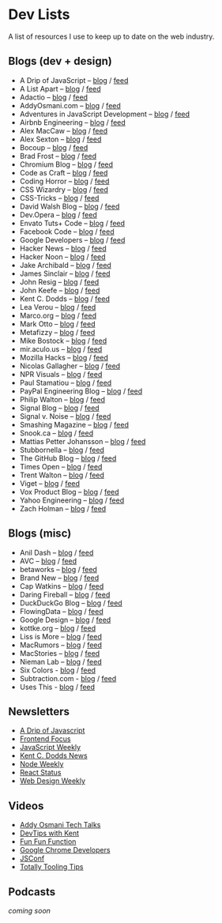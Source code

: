 # Dev Lists
A list of resources I use to keep up to date on the web industry.

## Blogs (dev + design)

+ A Drip of JavaScript – [blog](http://adripofjavascript.com) / [feed](http://feeds.feedburner.com/DesignPepper)
+ A List Apart – [blog](https://alistapart.com) / [feed](https://alistapart.com/main/feed)
+ Adactio – [blog](https://adactio.com/) / [feed](https://adactio.com/rss/)
+ AddyOsmani.com – [blog](https://medium.com/@addyosmani) / [feed](https://medium.com/feed/@addyosmani)
+ Adventures in JavaScript Development – [blog](http://rmurphey.com/) / [feed](http://rmurphey.com/atom.xml)
+ Airbnb Engineering – [blog](https://medium.com/airbnb-engineering) / [feed](https://medium.com/feed/airbnb-engineering)
+ Alex MacCaw – [blog](https://blog.alexmaccaw.com/) / [feed](https://blog.alexmaccaw.com/feed)
+ Alex Sexton – [blog](https://alexsexton.com/) / [feed](http://feeds.feedburner.com/AlexSexton)
+ Bocoup – [blog](https://bocoup.com/blog) / [feed](https://bocoup.com/feed)
+ Brad Frost – [blog](http://bradfrost.com/blog/) / [feed](http://feeds.feedburner.com/brad-frosts-blog)
+ Chromium Blog – [blog](https://blog.chromium.org/) / [feed](https://blog.chromium.org/feeds/posts/default)
+ Code as Craft – [blog](https://codeascraft.com/) / [feed](https://codeascraft.com/feed/)
+ Coding Horror – [blog](https://blog.codinghorror.com/) / [feed](http://feeds.feedburner.com/codinghorror)
+ CSS Wizardry – [blog](https://csswizardry.com/archive/) / [feed](http://feeds.feedburner.com/csswizardry)
+ CSS-Tricks – [blog](https://css-tricks.com/) / [feed](http://feeds.feedburner.com/CssTricks)
+ David Walsh Blog – [blog](https://davidwalsh.name/) / [feed](https://davidwalsh.name/feed/atom)
+ Dev.Opera – [blog](https://dev.opera.com/) / [feed](https://dev.opera.com/feed/)
+ Envato Tuts+ Code – [blog](https://code.tutsplus.com/) / [feed](https://tutsplus.com/posts.atom)
+ Facebook Code – [blog](https://code.fb.com/) / [feed](https://code.fb.com/feed/")
+ Google Developers – [blog](https://developers.google.com/web/updates/) / [feed](https://developers.google.com/web/updates/rss.xml)
+ Hacker News – [blog](https://news.ycombinator.com/) / [feed](https://news.ycombinator.com/rss)
+ Hacker Noon – [blog](https://hackernoon.com/) / [feed](https://hackernoon.com/feed)
+ Jake Archibald – [blog](https://jakearchibald.com) / [feed](https://jakearchibald.com/posts.rss)
+ James Sinclair – [blog](https://jrsinclair.com/) / [feed](http://jrsinclair.com/index.rss)
+ John Resig – [blog](https://johnresig.com/) / [feed](https://feeds.feedburner.com/JohnResig)
+ John Keefe – [blog](http://johnkeefe.net/) / [feed](http://johnkeefe.net/posts.atom")
+ Kent C. Dodds – [blog](https://blog.kentcdodds.com/) / [feed](https://blog.kentcdodds.com/feed)
+ Lea Verou – [blog](http://lea.verou.me/) / [feed](http://lea.verou.me/feed/)
+ Marco.org – [blog](https://marco.org/) / [feed](http://marco.org/rss")
+ Mark Otto – [blog](http://markdotto.com/) / [feed](https://feeds.feedburner.com/mdo)
+ Metafizzy – [blog](https://metafizzy.co/blog/) / [feed](https://feeds.feedburner.com/metafizzy)
+ Mike Bostock – [blog](https://bost.ocks.org/mike/) / [feed](https://bost.ocks.org/mike/index.rss)
+ mir.aculo.us – [blog](http://mir.aculo.us/) / [feed](http://mir.aculo.us/feed/atom/)
+ Mozilla Hacks – [blog](https://hacks.mozilla.org/) / [feed](https://hacks.mozilla.org/feed/)
+ Nicolas Gallagher – [blog](http://nicolasgallagher.com/) / [feed](http://nicolasgallagher.com/feed/)
+ NPR Visuals – [blog](http://blog.apps.npr.org/) / [feed](http://blog.apps.npr.org/atom.xml)
+ Paul Stamatiou – [blog](https://paulstamatiou.com/) / [feed](https://paulstamatiou.com/posts.xml)
+ PayPal Engineering Blog – [blog](https://www.paypal-engineering.com/) / [feed](https://www.paypal-engineering.com/feed/)
+ Philip Walton – [blog](https://philipwalton.com/) / [feed](http://feeds.feedburner.com/philipwalton)
+ Signal Blog – [blog](https://signal.org/blog/) / [feed](https://signal.org/blog/rss.xml)
+ Signal v. Noise – [blog](https://m.signalvnoise.com/) / [feed](http://feeds.feedburner.com/37signals/beMH)
+ Smashing Magazine – [blog](https://www.smashingmagazine.com/) / [feed](https://www.smashingmagazine.com/feed/")
+ Snook.ca – [blog](https://snook.ca/) / [feed](https://snook.ca/jonathan/index.rdf)
+ Mattias Petter Johansson – [blog](http://medium.com/@mpjme) / [feed](http://medium.com/feed/@mpjme)
+ Stubbornella – [blog](http://www.stubbornella.org/content/) / [feed](http://www.stubbornella.org/content/feed/)
+ The GitHub Blog – [blog](https://blog.github.com/) / [feed](https://blog.github.com/subscribe)
+ Times Open – [blog](https://open.nytimes.com/) / [feed](https://open.nytimes.com/feed")
+ Trent Walton – [blog](https://trentwalton.com/) / [feed](https://trentwalton.com/feed.xml")
+ Viget – [blog](https://www.viget.com/articles/category/code/) / [feed](https://feeds.feedburner.com/Viget")
+ Vox Product Blog – [blog](https://product.voxmedia.com/) / [feed](https://product.voxmedia.com/rss/index.xml)
+ Yahoo Engineering – [blog](https://yahooeng.tumblr.com/) / [feed](https://yahooeng.tumblr.com/rss)
+ Zach Holman – [blog](https://zachholman.com/) / [feed](https://zachholman.com/atom.xml)

## Blogs (misc)

+ Anil Dash – [blog](https://anildash.com/) / [feed](https://anildash.com/rss/)
+ AVC – [blog](https://avc.com/) / [feed](http://feeds.feedburner.com/avc)
+ betaworks – [blog](https://render.betaworks.com/) / [feed](https://render.betaworks.com/feed)
+ Brand New – [blog](https://www.underconsideration.com/brandnew/) / [feed](https://www.underconsideration.com/brandnew/atom.xml)
+ Cap Watkins – [blog](http://blog.capwatkins.com/) / [feed](http://blog.capwatkins.com/feed)
+ Daring Fireball – [blog](https://daringfireball.net/) / [feed](https://daringfireball.net/index.xml)
+ DuckDuckGo Blog – [blog](https://spreadprivacy.com/) / [feed](https://spreadprivacy.com/rss/)
+ FlowingData – [blog](https://flowingdata.com/) / [feed](http://feeds.feedburner.com/FlowingData)
+ Google Design – [blog](https://medium.com/google-design) / [feed](https://medium.com/feed/google-design)
+ kottke.org – [blog](https://kottke.org/) / [feed](http://feeds.kottke.org/main)
+ Liss is More – [blog](https://www.caseyliss.com/) / [feed](https://www.caseyliss.com/rss)
+ MacRumors – [blog](https://www.macrumors.com/) / [feed](https://www.macrumors.com/macrumors.xml)
+ MacStories – [blog](https://www.macstories.net/) / [feed](https://www.macstories.net/feed/)
+ Nieman Lab – [blog](http://www.niemanlab.org/) / [feed](http://feeds.feedburner.com/NiemanJournalismLab/)
+ Six Colors - [blog](https://sixcolors.com/) / [feed](http://feedpress.me/sixcolors-direct)
+ Subtraction.com - [blog](https://www.subtraction.com/) / [feed](http://feeds.feedburner.com/subtraction)
+ Uses This - [blog](https://usesthis.com/) / [feed](https://usesthis.com/feed/)

## Newsletters

+ [A Drip of Javascript](http://adripofjavascript.com/)
+ [Frontend Focus](http://frontendfocus.co/)
+ [JavaScript Weekly](https://javascriptweekly.com/)
+ [Kent C. Dodds News](https://buttondown.email/kentcdodds)
+ [Node Weekly](http://nodeweekly.com/)
+ [React Status](http://react.statuscode.com/)
+ [Web Design Weekly](https://web-design-weekly.com/)

## Videos

+ [Addy Osmani Tech Talks](https://www.youtube.com/playlist?list=PLVUliVBcvz1lKS9-rcPFFXkwGOj_YX_-5)
+ [DevTips with Kent](https://www.youtube.com/playlist?list=PLV5CVI1eNcJgCrPH_e6d57KRUTiDZgs0u)
+ [Fun Fun Function](https://www.youtube.com/channel/UCO1cgjhGzsSYb1rsB4bFe4Q)
+ [Google Chrome Developers](https://www.youtube.com/user/ChromeDevelopers)
+ [JSConf](https://www.youtube.com/user/jsconfeu)
+ [Totally Tooling Tips](https://www.youtube.com/playlist?list=PLNYkxOF6rcIB3ci6nwNyLYNU6RDOU3YyL)

## Podcasts

_coming soon_
